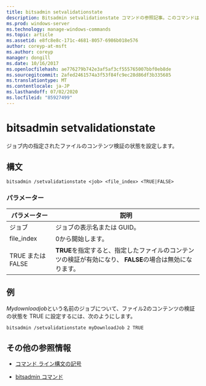 ```yaml
---
title: bitsadmin setvalidationstate
description: Bitsadmin setvalidationstate コマンドの参照記事。このコマンドは、ジョブ内の指定されたファイルのコンテンツ検証の状態を設定します。
ms.prod: windows-server
ms.technology: manage-windows-commands
ms.topic: article
ms.assetid: e8fc8e8c-171c-4681-8057-6986b018e576
author: coreyp-at-msft
ms.author: coreyp
manager: dongill
ms.date: 10/16/2017
ms.openlocfilehash: ae776279b742e3af5af3cf555765007bbf0eb8de
ms.sourcegitcommit: 2afed2461574a3f53f84fc9ec28d86df3b335685
ms.translationtype: MT
ms.contentlocale: ja-JP
ms.lasthandoff: 07/02/2020
ms.locfileid: "85927499"
---
```

# <a name="bitsadmin-setvalidationstate"></a>bitsadmin setvalidationstate

ジョブ内の指定されたファイルのコンテンツ検証の状態を設定します。

## <a name="syntax"></a>構文

```
bitsadmin /setvalidationstate <job> <file_index> <TRUE|FALSE>
```

### <a name="parameters"></a>パラメーター

| パラメーター | 説明 |
| --------- | ---------- |
| ジョブ | ジョブの表示名または GUID。 |
| file_index | 0から開始します。 |
| TRUE または FALSE | **TRUE**を指定すると、指定したファイルのコンテンツの検証が有効になり、 **FALSE**の場合は無効になります。 |

## <a name="examples"></a>例

*Mydownloadjob*という名前のジョブについて、ファイル2のコンテンツの検証の状態を TRUE に設定するには、次のようにします。

```
bitsadmin /setvalidationstate myDownloadJob 2 TRUE
```

## <a name="additional-references"></a>その他の参照情報

- [コマンド ライン構文の記号](command-line-syntax-key.md)

- [bitsadmin コマンド](bitsadmin.md)
